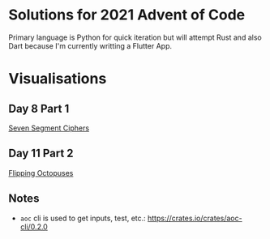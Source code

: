 # Solutions for 2021 Advent of Code

Primary language is Python for quick iteration but will attempt Rust and also Dart because I'm currently writting a Flutter App.

# Visualisations

## Day 8 Part 1

[Seven Segment Ciphers](https://imgur.com/dtPKitJ)

## Day 11 Part 2

[Flipping Octopuses](https://imgur.com/12LYPyA)

## Notes

* `aoc` cli is used to get inputs, test, etc.: https://crates.io/crates/aoc-cli/0.2.0

